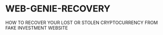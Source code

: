 # WEB-GENIE-RECOVERY
HOW TO RECOVER YOUR LOST OR STOLEN CRYPTOCURRENCY FROM FAKE INVESTMENT WEBSITE 
